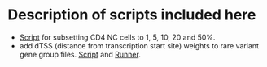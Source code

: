 # Description of scripts included here

* [Script](subset_CD4_NC_cells.R) for subsetting CD4 NC cells to 1, 5, 10, 20 and 50%.
* add dTSS (distance from transcription start site) weights to rare variant gene group files. [Script](add_weights_group_files.R) and [Runner](add_weights_group_files_runner.qsub).
